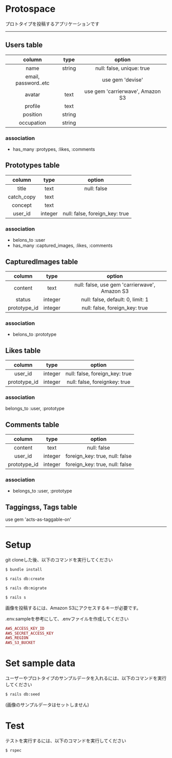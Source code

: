# Protospace
プロトタイプを投稿するアプリケーションです

***

## Users table
|column|type|option|
|:-:|:-:|:-:|
|name|string|null: false, unique: true|
|email, password..etc||use gem 'devise'|
|avatar|text|use gem 'carrierwave', Amazon S3|
|profile|text||
|position|string||
|occupation|string||

### association
- has_many :protypes, :likes, :comments


## Prototypes table
|column|type|option|
|:-:|:-:|:-:|
|title|text|null: false|
|catch_copy|text||
|concept|text||
|user_id|integer|null: false, foreign_key: true|

### association
- belons_to :user
- has_many :captured_images, :likes, :comments

## CapturedImages table
|column|type|option|
|:-:|:-:|:-:|
|content|text|null: false, use gem 'carrierwave', Amazon S3|
|status|integer|null: false, default: 0, limit: 1|
|prototype_id|integer|null: false, foreign_key: true|

### association
- belons_to :prototype


## Likes table
|column|type|option|
|:-:|:-:|:-:|
|user_id|integer|null: false, foreign_key: true|
|prototype_id|integer|null: false, foreignkey: true|

### association
belongs_to :user, :prototype


## Comments table
|column|type|option|
|:-:|:-:|:-:|
|content|text|null: false|
|user_id|integer|foreign_key: true, null: false|
|prototype_id|integer|foreign_key: true, null: false|

### association
- belongs_to :user, :prototype


## Taggingss, Tags table
use gem 'acts-as-taggable-on'

***

# Setup
git cloneした後、以下のコマンドを実行してください
```sh
$ bundle install

$ rails db:create

$ rails db:migrate

$ rails s
```

画像を投稿するには、Amazon S3にアクセスするキーが必要です。

.env.sampleを参考にして、.envファイルを作成してください

```ruby
AWS_ACCESS_KEY_ID
AWS_SECRET_ACCESS_KEY
AWS_REGION
AWS_S3_BUCKET
```

# Set sample data
ユーザーやプロトタイプのサンプルデータを入れるには、以下のコマンドを実行してください
```sh
$ rails db:seed
```
(画像のサンプルデータはセットしません)

# Test
テストを実行するには、以下のコマンドを実行してください
```sh
$ rspec
```
